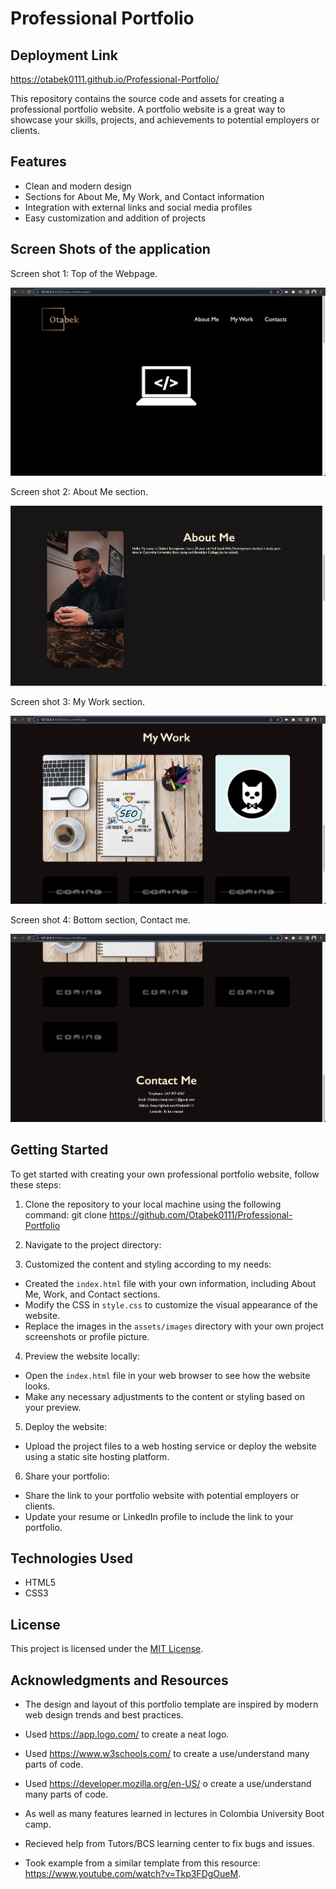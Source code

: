 # Professional Portfolio

## Deployment Link

https://otabek0111.github.io/Professional-Portfolio/

This repository contains the source code and assets for creating a professional portfolio website. A portfolio website is a great way to showcase your skills, projects, and achievements to potential employers or clients.

## Features

- Clean and modern design
- Sections for About Me, My Work, and Contact information
- Integration with external links and social media profiles
- Easy customization and addition of projects

## Screen Shots of the application

Screen shot 1: Top of the Webpage.

![](assets/images/Screenshot-1.png)

Screen shot 2: About Me section.

![](assets/images/Screenshot-2.png)

Screen shot 3: My Work section.

![](assets/images/Screenshot-3.png)

Screen shot 4: Bottom section, Contact me.

![](assets/images/Screenshot-4.png)

## Getting Started

To get started with creating your own professional portfolio website, follow these steps:

1. Clone the repository to your local machine using the following command: git clone https://github.com/Otabek0111/Professional-Portfolio

2. Navigate to the project directory:

3. Customized the content and styling according to my needs:
- Created the `index.html` file with your own information, including About Me, Work, and Contact sections.
- Modify the CSS in `style.css` to customize the visual appearance of the website.
- Replace the images in the `assets/images` directory with your own project screenshots or profile picture.

4. Preview the website locally:
- Open the `index.html` file in your web browser to see how the website looks.
- Make any necessary adjustments to the content or styling based on your preview.

5. Deploy the website:
- Upload the project files to a web hosting service or deploy the website using a static site hosting platform.

6. Share your portfolio:
- Share the link to your portfolio website with potential employers or clients.
- Update your resume or LinkedIn profile to include the link to your portfolio.

## Technologies Used

- HTML5
- CSS3

## License

This project is licensed under the [MIT License](LICENSE).

## Acknowledgments and Resources 

- The design and layout of this portfolio template are inspired by modern web design trends and best practices.
- Used https://app.logo.com/ to create a neat logo.

- Used https://www.w3schools.com/ to create a use/understand many parts of code.

- Used https://developer.mozilla.org/en-US/ o create a use/understand many parts of code.
- As well as many features learned in lectures in Colombia University Boot camp. 

- Recieved help from Tutors/BCS learning center to fix bugs and issues.

- Took example from a similar template from this resource: https://www.youtube.com/watch?v=Tkp3FDgOueM.

